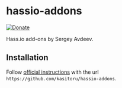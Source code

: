 # hassio-addons

[![Donate](https://img.shields.io/badge/donate-YooMoney-blueviolet.svg)](https://yoomoney.ru/to/4100110221014297)

Hass.io add-ons by Sergey Avdeev.

## Installation

Follow [official instructions](https://home-assistant.io/hassio/installing_third_party_addons/) with the url `https://github.com/kasitoru/hassio-addons`.
